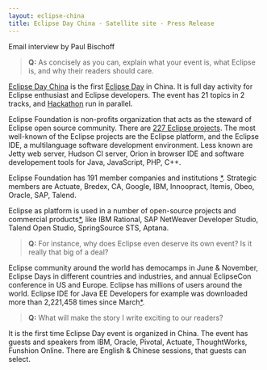 ```yaml
---
layout: eclipse-china
title: Eclipse Day China - Satellite site - Press Release
---
```


Email interview by Paul Bischoff

><b>Q:</b> As concisely as you can, explain what your event is, what Eclipse is, and why their readers should care.

[Eclipse Day China](http://wiki.eclipse.org/Eclipse_Day_China) is the first [Eclipse Day](wiki.eclipse.org/Eclipse_Day) in China. 
It is full day activity for Eclipse enthusiast and Eclipse developers. The event has 21 topics in 2 tracks,
 and [Hackathon](http://en.wikipedia.org/wiki/Hackathon) run in parallel.

Eclipse Foundation is non-profits organization that acts as the steward of Eclipse open source community. 
There are [227 Eclipse projects](http://projects.eclipse.org/list-of-projects).
The most well-known of the Eclipse projects are the Eclipse platform, and the Eclipse IDE, a multilanguage software development environment.
Less known are Jetty web server, Hudson CI server, Orion in browser IDE and software developement tools for Java, JavaScript, PHP, C++. 

Eclipse Foundation has 191 member companies and institutions [*](http://www.eclipse.org/membership/showAllMembers.php).
Strategic members are Actuate, Bredex, CA, Google, IBM, Innoopract, Itemis, Obeo, Oracle, SAP, Talend.

Eclipse as platform is used in a number of open-source projects and commercial products[*](http://en.wikipedia.org/wiki/List_of_Eclipse-based_software),
like IBM Rational, SAP NetWeaver Developer Studio, Talend Open Studio, SpringSource STS, Aptana.

><b>Q:</b> For instance, why does Eclipse even deserve its own event? Is it really that big of a deal? 

Eclipse community around the world has democamps in June & November, Eclipse Days in different countries and industries,
 and annual EclipseCon conference in US and Europe. Eclipse has millions of users around the world.
Eclipse IDE for Java EE Developers for example was downloaded more than 2,221,458 times since March[*](http://www.eclipse.org/downloads/).

><b>Q:</b> What will make the story I write exciting to our readers? 

It is the first time Eclipse Day event is organized in China. The event has guests and speakers from IBM, Oracle, Pivotal, Actuate, ThoughtWorks, Funshion Online.
There are English & Chinese sessions, that guests can select.

